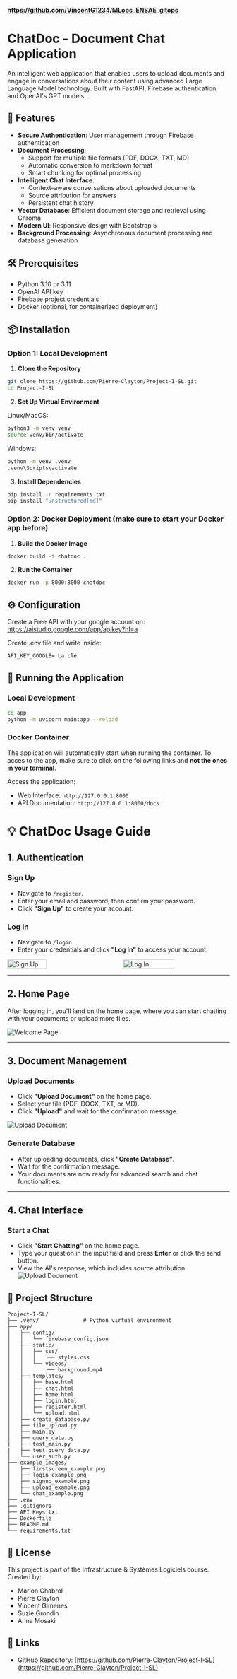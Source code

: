 
**https://github.com/VincentG1234/MLops_ENSAE_gitops**

# ChatDoc - Document Chat Application

An intelligent web application that enables users to upload documents and engage in conversations about their content using advanced Large Language Model technology. Built with FastAPI, Firebase authentication, and OpenAI's GPT models.

## 🌟 Features

- **Secure Authentication**: User management through Firebase authentication
- **Document Processing**: 
  - Support for multiple file formats (PDF, DOCX, TXT, MD)
  - Automatic conversion to markdown format
  - Smart chunking for optimal processing
- **Intelligent Chat Interface**:
  - Context-aware conversations about uploaded documents
  - Source attribution for answers
  - Persistent chat history
- **Vector Database**: Efficient document storage and retrieval using Chroma
- **Modern UI**: Responsive design with Bootstrap 5
- **Background Processing**: Asynchronous document processing and database generation

## 🛠️ Prerequisites

- Python 3.10 or 3.11
- OpenAI API key
- Firebase project credentials
- Docker (optional, for containerized deployment)

## 📦 Installation

### Option 1: Local Development

1. **Clone the Repository**
```bash
git clone https://github.com/Pierre-Clayton/Project-I-SL.git
cd Project-I-SL
```

2. **Set Up Virtual Environment**

Linux/MacOS:
```bash
python3 -m venv venv
source venv/bin/activate
```

Windows:
```bash
python -m venv .venv
.venv\Scripts\activate
```

3. **Install Dependencies**
```bash
pip install -r requirements.txt
pip install "unstructured[md]"
```

### Option 2: Docker Deployment (make sure to start your Docker app before)

1. **Build the Docker Image**
```bash
docker build -t chatdoc .
```

2. **Run the Container**
```bash
docker run -p 8000:8000 chatdoc
```

## ⚙️ Configuration

Create a Free API with your google account on: https://aistudio.google.com/app/apikey?hl=a

Create .env file and write inside:

```md
API_KEY_GOOGLE= La clé
```

## 🚀 Running the Application

### Local Development
```bash
cd app
python -m uvicorn main:app --reload
```

### Docker Container
The application will automatically start when running the container. To acces to the app, make sure to click on the following links and **not the ones in your terminal**. 

Access the application:
- Web Interface: `http://127.0.0.1:8000`
- API Documentation: `http://127.0.0.1:8000/docs`

# 💡 ChatDoc Usage Guide

## 1. Authentication

### **Sign Up**
- Navigate to `/register`.
- Enter your email and password, then confirm your password.
- Click **"Sign Up"** to create your account.

### **Log In**
- Navigate to `/login`.
- Enter your credentials and click **"Log In"** to access your account.

<div style="display: flex; flex-wrap: nowrap; justify-content: space-between; align-items: center;">
  <img src="example_images/signup_example.png" alt="Sign Up" style="width: 42%; margin-right: 10px;">
  <img src="example_images/login_example.png" alt="Log In" style="width: 48%;">
</div>

---

## 2. Home Page

After logging in, you'll land on the home page, where you can start chatting with your documents or upload more files.

![Welcome Page](example_images/firstscreen_example.png)

---

## 3. Document Management

### **Upload Documents**
- Click **"Upload Document"** on the home page.
- Select your file (PDF, DOCX, TXT, or MD).
- Click **"Upload"** and wait for the confirmation message.

![Upload Document](example_images/upload_example.png)

### **Generate Database**
- After uploading documents, click **"Create Database"**.
- Wait for the confirmation message.
- Your documents are now ready for advanced search and chat functionalities.

---

## 4. Chat Interface

### **Start a Chat**
- Click **"Start Chatting"** on the home page.
- Type your question in the input field and press **Enter** or click the send button.
- View the AI's response, which includes source attribution.
![Upload Document](example_images/chat_example.png)

## 🔧 Project Structure

```
Project-I-SL/
├── .venv/              # Python virtual environment
├── app/
│   ├── config/
│   │   └── firebase_config.json
│   ├── static/
│   │   ├── css/
│   │   │   └── styles.css
│   │   └── videos/
│   │       └── background.mp4
│   ├── templates/
│   │   ├── base.html
│   │   ├── chat.html
│   │   ├── home.html
│   │   ├── login.html
│   │   ├── register.html
│   │   └── upload.html
│   ├── create_database.py
│   ├── file_upload.py
│   ├── main.py
│   ├── query_data.py
|   ├── test_main.py
|   ├── test_query_data.py
│   └── user_auth.py
├── example_images/
│   ├── firstscreen_example.png
│   ├── login_example.png
│   ├── signup_example.png
│   ├── upload_example.png
│   └── chat_example.png
├── .env
├── .gitignore
├── API Keys.txt
├── Dockerfile
├── README.md
└── requirements.txt
```

## 📝 License

This project is part of the Infrastructure & Systèmes Logiciels course. Created by:
- Marion Chabrol
- Pierre Clayton
- Vincent Gimenes
- Suzie Grondin
- Anna Mosaki

## 🔗 Links

- GitHub Repository: [https://github.com/Pierre-Clayton/Project-I-SL](https://github.com/Pierre-Clayton/Project-I-SL)

